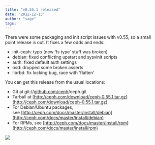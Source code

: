 ```yaml
---
title: "v0.55.1 released"
date: "2012-12-13"
author: "sage"
tags: 
---
```


There were some packaging and init script issues with v0.55, so a small point release is out. It fixes a few odds and ends:

- init-ceph: typo (new ‘fs type’ stuff was broken)
- debian: fixed conflicting upstart and sysvinit scripts
- auth: fixed default auth settings
- osd: dropped some broken asserts
- librbd: fix locking bug, race with ‘flatten’

You can get this release from the usual locations:

- Git at git://[github.com/ceph](http://github.com/ceph)/ceph.git
- Tarball at [http://ceph.com/download/ceph-0.55.1.tar.gz](http://ceph.com/download/ceph-0.55.1.tar.gz)
- For Debian/Ubuntu packages, see [http://ceph.com/docs/master/install/debian](http://ceph.com/docs/master/install/debian)
- For RPMs, see [http://ceph.com/docs/master/install/rpm](http://ceph.com/docs/master/install/rpm)

![](http://track.hubspot.com/__ptq.gif?a=268973&k=14&bu=http://ceph.com&r=http://ceph.com/releases/v0-55-1-released/&bvt=rss&p=wordpress)
